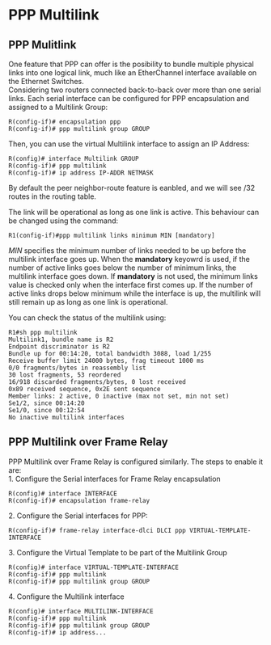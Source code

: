 # PPP Multilink

## PPP Mulitlink

One feature that PPP can offer is the posibility to bundle multiple physical links into one logical link, much like an EtherChannel interface available on the Ethernet Switches.\
Considering two routers connected back-to-back over more than one serial links. Each serial interface can be configured for PPP encapsulation and assigned to a Multilink Group:

```
R(config-if)# encapsulation ppp
R(config-if)# ppp multilink group GROUP
```

Then, you can use the virtual Multilink interface to assign an IP Address:

```
R(config)# interface Multilink GROUP
R(config-if)# ppp multilink
R(config-if)# ip address IP-ADDR NETMASK
```

By default the peer neighbor-route feature is eanbled, and we will see /32 routes in the routing table.

The link will be operational as long as one link is active. This behaviour can be changed using the command:

```
R1(config-if)#ppp multilink links minimum MIN [mandatory]
```

_MIN_ specifies the minimum number of links needed to be up before the multilink interface goes up. When the **mandatory** keyowrd is used, if the number of active links goes below the number of minimum links, the multilink interface goes down. If **mandatory** is not used, the minimum links value is checked only when the interface first comes up. If the number of active links drops below minimum while the interface is up, the multilink will still remain up as long as one link is operational.

You can check the status of the multilink using:

```
R1#sh ppp multilink
Multilink1, bundle name is R2
Endpoint discriminator is R2
Bundle up for 00:14:20, total bandwidth 3088, load 1/255
Receive buffer limit 24000 bytes, frag timeout 1000 ms
0/0 fragments/bytes in reassembly list
30 lost fragments, 53 reordered
16/918 discarded fragments/bytes, 0 lost received
0x89 received sequence, 0x2E sent sequence
Member links: 2 active, 0 inactive (max not set, min not set)
Se1/2, since 00:14:20
Se1/0, since 00:12:54
No inactive multilink interfaces
```

## PPP Multilink over Frame Relay

PPP Multilink over Frame Relay is configured similarly. The steps to enable it are:\
1\. Configure the Serial interfaces for Frame Relay encapsulation

```
R(config)# interface INTERFACE
R(config-if)# encapsulation frame-relay
```

2\. Configure the Serial interfaces for PPP:

```
R(config-if)# frame-relay interface-dlci DLCI ppp VIRTUAL-TEMPLATE-INTERFACE
```

3\. Configure the Virtual Template to be part of the Multilink Group

```
R(config)# interface VIRTUAL-TEMPLATE-INTERFACE
R(config-if)# ppp multilink
R(config-if)# ppp multilink group GROUP
```

4\. Configure the Multilink interface

```
R(config)# interface MULTILINK-INTERFACE
R(config-if)# ppp multilink
R(config-if)# ppp multilink group GROUP
R(config-if)# ip address...
```

